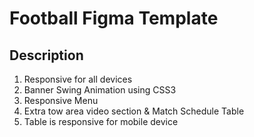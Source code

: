 # Football Figma Template

## Description
1. Responsive for all devices
2. Banner Swing Animation using CSS3
3. Responsive Menu
4. Extra tow area video section & Match Schedule Table
5. Table is responsive for mobile device
